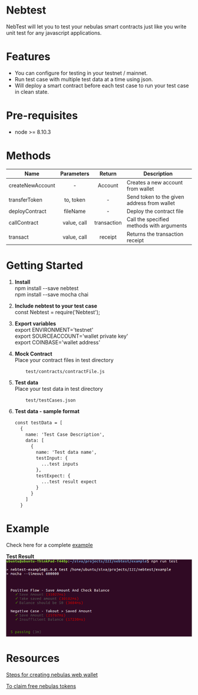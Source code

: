 # Nebtest

NebTest will let you to test your nebulas smart contracts just like you write unit test for any javascript applications.

# Features

* You can configure for testing in your testnet / mainnet.
* Run test case with multiple test data at a time using json. 
* Will deploy a smart contract before each test case to run your test case in clean state.

# Pre-requisites

* node >= 8.10.3

# Methods

|   Name	|   Parameters	|  Return 	|  Description 	|
|---	|:----:|:----:|---	|
|   createNewAccount	|  - 	|  Account 	|   Creates a new account from wallet	|
|  transferToken 	|  to, token  |  -	|   Send token to the given address from wallet	|
|  deployContract 	|  fileName	|  - 	|  Deploy the contract file |
|  callContract 	|   value, call	|  transaction 	|  Call the specified methods with arguments 	|
|  transact 	|   value, call	|  receipt 	|  Returns the transaction receipt 	|

# Getting Started

1. **Install**  
  npm install --save nebtest  
  npm install --save mocha chai

2. **Include nebtest to your test case**  
  const Nebtest = require('Nebtest');

3. **Export variables**  
    export ENVIRONMENT='testnet'  
    export SOURCEACCOUNT='wallet private key'  
    export COINBASE='wallet address'

4. **Mock Contract**  
    Place your contract files in test directory
    ```
        test/contracts/contractFile.js
    ```

5. **Test data**  
    Place your test data in test directory
    ```
        test/testCases.json
    ```

6. **Test data - sample format**
    ```
    const testData = [
      {
        name: 'Test Case Description',
        data: [
          {
            name: 'Test data name',
            testInput: {
              ...test inputs
            },
            testExpect: {
              ...test result expect
            }
          }
        ]
      }
    ```

# Example

  Check here for a complete [example](https://github.com/sivai2i/nebtest/tree/master/example)

**Test Result**  
  <img src="https://github.com/Ideas2IT/nebtest/blob/master/screenshot/example.png" />

# Resources

  [Steps for creating nebulas web wallet](https://medium.com/nebulasio/creating-a-nas-wallet-9d01b5fa2df6)

  [To claim free nebulas tokens](https://testnet.nebulas.io/claim/https://testnet.nebulas.io/claim/)